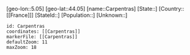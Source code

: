 ﻿---
location: [44.05,5.05]
mapzoom: [7,12] 
mapmarker: city 
type: City
tags:
- geo/City


SpocWebEntityId: 29491
isDeleted: false
confidential: public

---
[geo-lon::5.05]
[geo-lat::44.05]
[name::Carpentras]
[State::]
[Country::[[France]]]
[StateId::]
[Population::]
[Unknown::]


```leaflet
id: Carpentras
coordinates: [[Carpentras]]
markerFile: [[Carpentras]]
defaultZoom: 11 
maxZoom: 18
```

